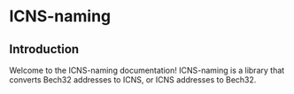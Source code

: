 # ICNS-naming

## Introduction
Welcome to the ICNS-naming documentation! 
ICNS-naming is a library that converts Bech32 addresses to ICNS, or ICNS addresses to Bech32.


